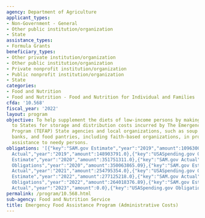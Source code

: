 ```yaml
---
agency: Department of Agriculture
applicant_types:
- Non-Government - General
- Other public institution/organization
- State
assistance_types:
- Formula Grants
beneficiary_types:
- Other private institution/organization
- Other public institution/organization
- Private nonprofit institution/organization
- Public nonprofit institution/organization
- State
categories:
- Food and Nutrition
- Food and Nutrition - Food and Nutrition for Individual and Families
cfda: '10.568'
fiscal_year: '2022'
layout: program
objective: To help supplement the diets of low-income persons by making funds available
  to States for storage and distribution costs incurred by The Emergency Food Assistance
  Program (TEFAP) State agencies and local organizations, such as soup kitchens, food
  banks, and food pantries, including faith-based organizations, in providing food
  assistance to needy persons.
obligations: '[{"key":"SAM.gov Estimate","year":"2019","amount":109630000.0},{"key":"SAM.gov
  Actual","year":"2019","amount":148903791.0},{"key":"USASpending.gov Obligations","year":"2019","amount":148655286.0},{"key":"SAM.gov
  Estimate","year":"2020","amount":351751311.0},{"key":"SAM.gov Actual","year":"2020","amount":364307559.0},{"key":"USASpending.gov
  Obligations","year":"2020","amount":350063865.09},{"key":"SAM.gov Estimate","year":"2021","amount":211403788.0},{"key":"SAM.gov
  Actual","year":"2021","amount":254795354.0},{"key":"USASpending.gov Obligations","year":"2021","amount":212507050.3},{"key":"SAM.gov
  Estimate","year":"2022","amount":277125218.0},{"key":"SAM.gov Actual","year":"2022","amount":277125218.0},{"key":"USASpending.gov
  Obligations","year":"2022","amount":264018376.89},{"key":"SAM.gov Estimate","year":"2023","amount":218972672.0},{"key":"SAM.gov
  Actual","year":"2023","amount":0.0},{"key":"USASpending.gov Obligations","year":"2023","amount":209642682.65}]'
permalink: /program/10.568.html
sub-agency: Food and Nutrition Service
title: Emergency Food Assistance Program (Administrative Costs)
---
```

